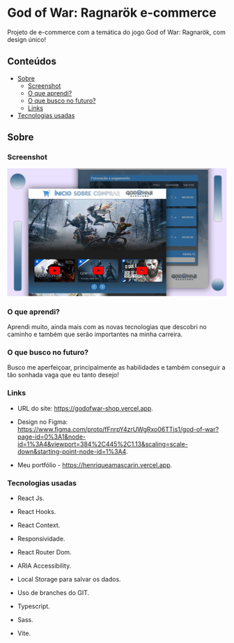 # God of War: Ragnarök e-commerce

Projeto de e-commerce com a temática do jogo God of War: Ragnarök, com design único!

## Conteúdos

- [Sobre](#Sobre)
  - [Screenshot](#screenshot)
  - [O que aprendi?](#O-que-aprendi?)
  - [O que busco no futuro?](#O-que-busco-no-futuro?)
  - [Links](#links)
- [Tecnologias usadas](#Tecnologias-usadas)

## Sobre

### Screenshot

![](/src/assets/images/screenshot/cartazGit.jpg)

### O que aprendi?

 Aprendi muito, ainda mais com as novas tecnologias que descobri no caminho e também que serão importantes na minha carreira.

### O que busco no futuro?

 Busco me aperfeiçoar, principalmente as habilidades e também conseguir a tão sonhada vaga que eu tanto desejo!

### Links

- URL do site: https://godofwar-shop.vercel.app.

- Design no Figma: https://www.figma.com/proto/fFnrpY4zrUWgRxo06TTjs1/god-of-war?page-id=0%3A1&node-id=1%3A4&viewport=384%2C445%2C1.13&scaling=scale-down&starting-point-node-id=1%3A4.

- Meu portfólio - https://henriqueamascarin.vercel.app.

### Tecnologias usadas

- React Js.
- React Hooks.
- React Context.
- Responsividade.
- React Router Dom.
- ARIA Accessibility.
- Local Storage para salvar os dados.

- Uso de branches do GIT.
- Typescript.
- Sass.
- Vite.